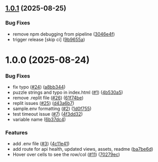 ## [1.0.1](https://github.com/Ore00/sudoku-solver/compare/v1.0.0...v1.0.1) (2025-08-25)


### Bug Fixes

* remove npm debugging from pipeline ([3046e4f](https://github.com/Ore00/sudoku-solver/commit/3046e4f2bd9aa15fddc69f7cd9eee42166542e50))
* trigger release [skip ci] ([9b9655a](https://github.com/Ore00/sudoku-solver/commit/9b9655a01d0e2762809db45f24e0aec6da8efac5))

# 1.0.0 (2025-08-24)


### Bug Fixes

* fix typo ([#24](https://github.com/Ore00/sudoku-solver/issues/24)) ([a8bb344](https://github.com/Ore00/sudoku-solver/commit/a8bb344e4b2e68379f1c166dbebf1a26beb8c286))
* puzzle strings and typo in index.html ([#1](https://github.com/Ore00/sudoku-solver/issues/1)) ([4b530a5](https://github.com/Ore00/sudoku-solver/commit/4b530a5dc6afcdf0f122e40759e64a917146ef5a))
* remove .replit file ([#26](https://github.com/Ore00/sudoku-solver/issues/26)) ([61f74be](https://github.com/Ore00/sudoku-solver/commit/61f74be1c6e94b244a983a133596ced9c5786382))
* replit issues ([#25](https://github.com/Ore00/sudoku-solver/issues/25)) ([d43a6b7](https://github.com/Ore00/sudoku-solver/commit/d43a6b70843881baae2345881d7d21b562d2e0c1))
* sample.env formatting ([#2](https://github.com/Ore00/sudoku-solver/issues/2)) ([1d0f755](https://github.com/Ore00/sudoku-solver/commit/1d0f7551e8c2276802511307f47003cfa95c1d34))
* test timeout issue ([#7](https://github.com/Ore00/sudoku-solver/issues/7)) ([4f3dd32](https://github.com/Ore00/sudoku-solver/commit/4f3dd320107aa2dd33ea2af82ae4c00ef632989f))
* variable name ([6b37dc4](https://github.com/Ore00/sudoku-solver/commit/6b37dc4b9d8337cc7e69ebb0b1a5ee0b520a852f))


### Features

* add .env file ([#3](https://github.com/Ore00/sudoku-solver/issues/3)) ([4c11e41](https://github.com/Ore00/sudoku-solver/commit/4c11e41ec8dd6625b3d00ecd685132116ab4d899))
* add route for api health, updated views, assets, readme ([ba7be6d](https://github.com/Ore00/sudoku-solver/commit/ba7be6d7b348f5e0758d916e1a35654a69bd26a6))
* Hover over cells to see the row/col ([#11](https://github.com/Ore00/sudoku-solver/issues/11)) ([70279ec](https://github.com/Ore00/sudoku-solver/commit/70279ec2bf82e4100ac32379f8cfaeebf8a90c0f))
